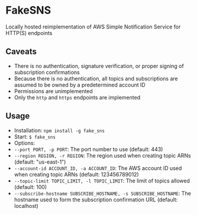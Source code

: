 FakeSNS
========

Locally hosted reimplementation of AWS Simple Notification Service for HTTP(S) endpoints

## Caveats
* There is no authentication, signature verification, or proper signing of subscription confirmations
* Because there is no authentication, all topics and subscriptions are assumed to be owned by a predetermined account ID
* Permissions are unimplemented
* Only the `http` and `https` endpoints are implemented

## Usage
* Installation: `npm install -g fake_sns`
* Start: `$ fake_sns`
* Options:
 * `--port PORT, -p PORT`: The port number to use (default: 443)
 * `--region REGION, -r REGION`: The region used when creating topic ARNs (default: "us-east-1")
 * `--account-id ACCOUNT_ID, -a ACCOUNT_ID`: The AWS account ID used when creating topic ARNs (default: 123456789012)
 * `--topic-limit TOPIC_LIMIT, -l TOPIC_LIMIT`: The limit of topics allowed (default: 100)
 * `--subscribe-hostname SUBSCRIBE_HOSTNAME, -s SUBSCRIBE_HOSTNAME`: The hostname used to form the subscription confirmation URL (default: localhost)
